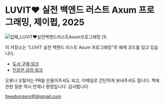 # LUVIT♥ 실전 백엔드 러스트 Axum 프로그래밍, 제이펍, 2025

![입체_LUVIT♥실전백엔드러스트Axum프로그래밍 (1)](https://github.com/user-attachments/assets/536fad01-0a8d-4b86-b732-a1b926191db7)

이 저장소는 "LUVIT 실전 백엔드 러스트 Axum 프로그래밍"의 예제 코드를 담고 있습니다.

- [도서 구매 링크](https://product.kyobobook.co.kr/detail/S000216693772)
- [인프런 강의 링크](https://inf.run/xoYNr)

오류나 오탈자는 PR을 만들어주셔도 되고, 이메일로 간단하게 보내주셔도 됩니다. 
책에 관한 질문 역시 언제나 환영입니다.
감사합니다.

freedomzero91@gmail.com

